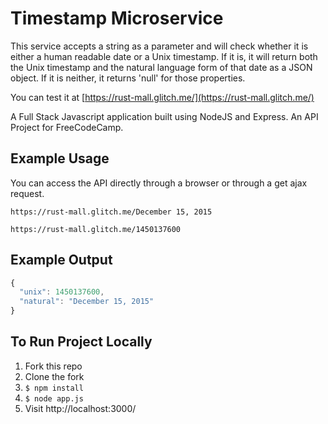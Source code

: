 # Timestamp Microservice

This service accepts a string as a parameter and will check whether it is either a human readable date or a Unix timestamp. If it is, it will return both the Unix timestamp and the natural language form of that date as a JSON object. If it is neither, it returns 'null' for those properties. 

You can test it at [https://rust-mall.glitch.me/](https://rust-mall.glitch.me/)

A Full Stack Javascript application built using NodeJS and Express.
An API Project for FreeCodeCamp.

## Example Usage

You can access the API directly through a browser or through a get ajax request.

```
https://rust-mall.glitch.me/December 15, 2015
```
```
https://rust-mall.glitch.me/1450137600
```

## Example Output

```javascript
{ 
  "unix": 1450137600, 
  "natural": "December 15, 2015" 
}
```

## To Run Project Locally
1. Fork this repo
2. Clone the fork
3. `$ npm install`
4. `$ node app.js`
5. Visit http://localhost:3000/



